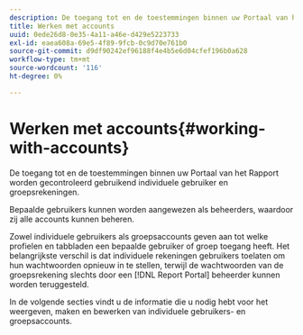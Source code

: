 ```yaml
---
description: De toegang tot en de toestemmingen binnen uw Portaal van het Rapport worden gecontroleerd gebruikend individuele gebruiker en groepsrekeningen.
title: Werken met accounts
uuid: 0ede26d8-0e35-4a11-a46e-d429e5223733
exl-id: eaea608a-69e5-4f89-9fcb-0c9d70e761b0
source-git-commit: d9df90242ef96188f4e4b5e6d04cfef196b0a628
workflow-type: tm+mt
source-wordcount: '116'
ht-degree: 0%

---
```


# Werken met accounts{#working-with-accounts}

De toegang tot en de toestemmingen binnen uw Portaal van het Rapport worden gecontroleerd gebruikend individuele gebruiker en groepsrekeningen.

Bepaalde gebruikers kunnen worden aangewezen als beheerders, waardoor zij alle accounts kunnen beheren.

Zowel individuele gebruikers als groepsaccounts geven aan tot welke profielen en tabbladen een bepaalde gebruiker of groep toegang heeft. Het belangrijkste verschil is dat individuele rekeningen gebruikers toelaten om hun wachtwoorden opnieuw in te stellen, terwijl de wachtwoorden van de groepsrekening slechts door een [!DNL Report Portal] beheerder kunnen worden teruggesteld.

In de volgende secties vindt u de informatie die u nodig hebt voor het weergeven, maken en bewerken van individuele gebruikers- en groepsaccounts.
